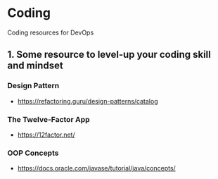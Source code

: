 # Coding

Coding resources for DevOps

## 1. Some resource to level-up your coding skill and mindset

### Design Pattern

- https://refactoring.guru/design-patterns/catalog

### The Twelve-Factor App

- https://12factor.net/

### OOP Concepts

- https://docs.oracle.com/javase/tutorial/java/concepts/
